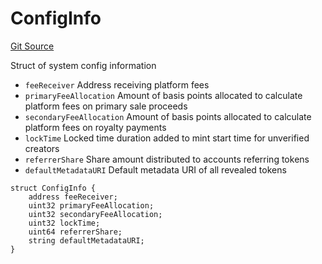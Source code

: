 # ConfigInfo
[Git Source](https://github.com/fxhash/fxhash-evm-contracts/blob/437282be235abab247d75ca27e240f794022a9e1/src/lib/Structs.sol)

Struct of system config information
- `feeReceiver` Address receiving platform fees
- `primaryFeeAllocation` Amount of basis points allocated to calculate platform fees on primary sale proceeds
- `secondaryFeeAllocation` Amount of basis points allocated to calculate platform fees on royalty payments
- `lockTime` Locked time duration added to mint start time for unverified creators
- `referrerShare` Share amount distributed to accounts referring tokens
- `defaultMetadataURI` Default metadata URI of all revealed tokens


```solidity
struct ConfigInfo {
    address feeReceiver;
    uint32 primaryFeeAllocation;
    uint32 secondaryFeeAllocation;
    uint32 lockTime;
    uint64 referrerShare;
    string defaultMetadataURI;
}
```

